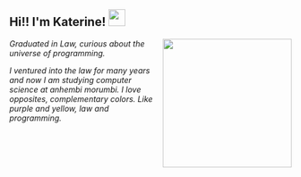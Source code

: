 <h2> Hi!! I'm Katerine! <img src="https://media.giphy.com/media/l17M5uvfc1VosGUUP0/giphy.gif" width="30"></h2>
<img align='right' src="https://media.giphy.com/media/Z9WRoncIw8RYBLJ0FB/giphy.gif" width="230">
<p><em>Graduated in Law, curious about the universe of programming.

I ventured into the law for many years and now I am studying computer science at anhembi morumbi. I love opposites, complementary colors. Like purple and yellow, law and programming.

